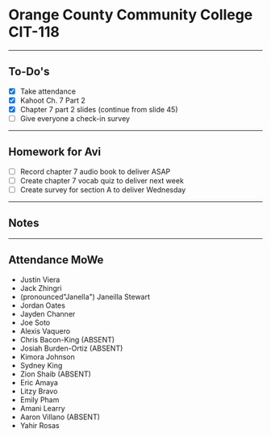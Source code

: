 # Orange County Community College CIT-118

---

## To-Do's

- [x] Take attendance
- [x] Kahoot Ch. 7 Part 2
- [x] Chapter 7 part 2 slides (continue from slide 45)
- [ ] Give everyone a check-in survey

---

## Homework for Avi

- [ ] Record chapter 7 audio book to deliver ASAP
- [ ] Create chapter 7 vocab quiz to deliver next week
- [ ] Create survey for section A to deliver Wednesday

---

## Notes

---

## Attendance MoWe

- Justin Viera
- Jack Zhingri
- (pronounced"Janella") Janeilla Stewart
- Jordan Oates
- Jayden Channer
- Joe Soto
- Alexis Vaquero
- Chris Bacon-King (ABSENT)
- Josiah Burden-Ortiz (ABSENT)
- Kimora Johnson
- Sydney King
- Zion Shaib (ABSENT)
- Eric Amaya
- Litzy Bravo
- Emily Pham
- Amani Learry
- Aaron Villano (ABSENT)
- Yahir Rosas

